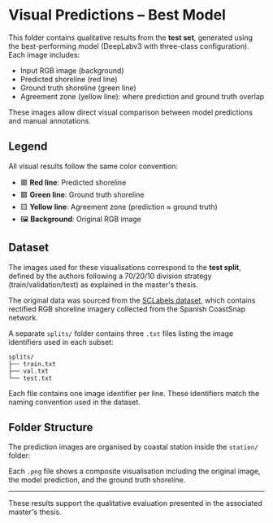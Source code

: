 # Visual Predictions – Best Model

This folder contains qualitative results from the **test set**, generated using the best-performing model (DeepLabv3 with three-class configuration). Each image includes:

- Input RGB image (background)
- Predicted shoreline (red line)
- Ground truth shoreline (green line)
- Agreement zone (yellow line): where prediction and ground truth overlap

These images allow direct visual comparison between model predictions and manual annotations.

## Legend

All visual results follow the same color convention:

- 🟥 **Red line**: Predicted shoreline
- 🟩 **Green line**: Ground truth shoreline
- 🟨 **Yellow line**: Agreement zone (prediction ≈ ground truth)
- 🖼️ **Background**: Original RGB image

## Dataset

The images used for these visualisations correspond to the **test split**, defined by the authors following a 70/20/10 division strategy (train/validation/test) as explained in the master's thesis.

The original data was sourced from the [SCLabels dataset](https://zenodo.org/records/10159978), which contains rectified RGB shoreline imagery collected from the Spanish CoastSnap network.

A separate `splits/` folder contains three `.txt` files listing the image identifiers used in each subset:

```
splits/
├── train.txt
├── val.txt
└── test.txt
```

Each file contains one image identifier per line. These identifiers match the naming convention used in the dataset.

## Folder Structure

The prediction images are organised by coastal station inside the `station/` folder:

Each `.png` file shows a composite visualisation including the original image, the model prediction, and the ground truth shoreline.

---

These results support the qualitative evaluation presented in the associated master's thesis.
